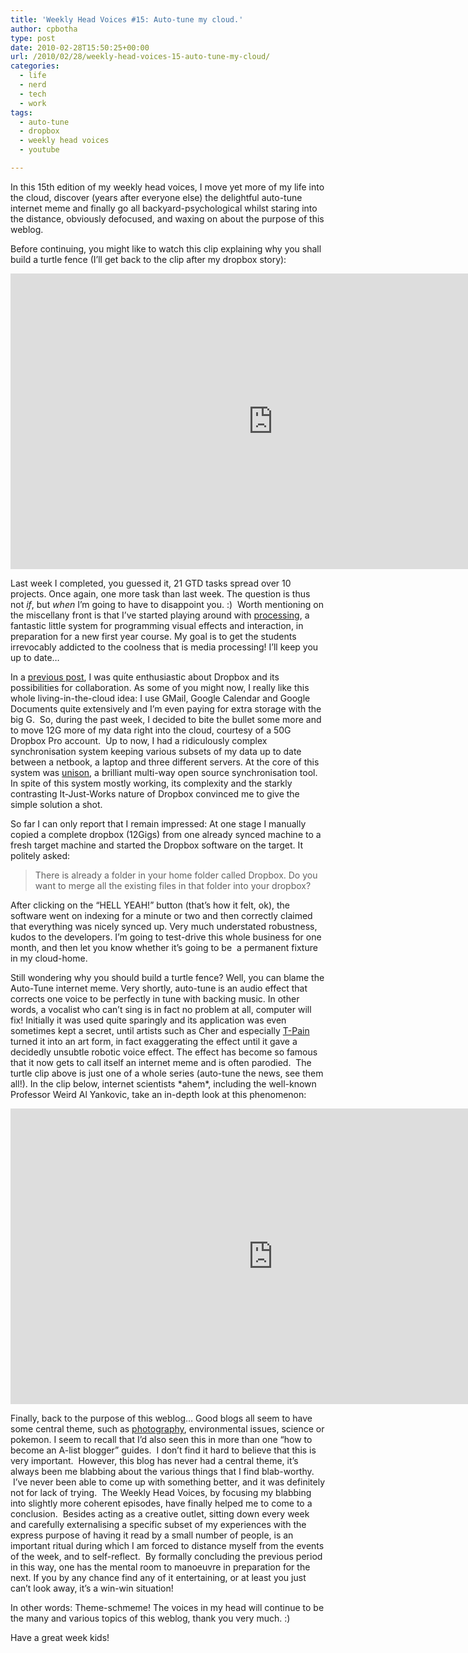 ```yaml
---
title: 'Weekly Head Voices #15: Auto-tune my cloud.'
author: cpbotha
type: post
date: 2010-02-28T15:50:25+00:00
url: /2010/02/28/weekly-head-voices-15-auto-tune-my-cloud/
categories:
  - life
  - nerd
  - tech
  - work
tags:
  - auto-tune
  - dropbox
  - weekly head voices
  - youtube

---
```

In this 15th edition of my weekly head voices, I move yet more of my life into the cloud, discover (years after everyone else) the delightful auto-tune internet meme and finally go all backyard-psychological whilst staring into the distance, obviously defocused, and waxing on about the purpose of this weblog.

Before continuing, you might like to watch this clip explaining why you shall build a turtle fence (I&#8217;ll get back to the clip after my dropbox story):

<div class="jetpack-video-wrapper">
  <span class="embed-youtube" style="text-align:center; display: block;"><iframe class='youtube-player' type='text/html' width='840' height='473' src='https://www.youtube.com/embed/qizNQKzatXA?version=3&#038;rel=1&#038;fs=1&#038;autohide=2&#038;showsearch=0&#038;showinfo=1&#038;iv_load_policy=1&#038;wmode=transparent' allowfullscreen='true' style='border:0;'></iframe></span>
</div>

Last week I completed, you guessed it, 21 GTD tasks spread over 10 projects. Once again, one more task than last week. The question is thus not _if_, but _when_ I&#8217;m going to have to disappoint you. :)  Worth mentioning on the miscellany front is that I&#8217;ve started playing around with [processing][1], a fantastic little system for programming visual effects and interaction, in preparation for a new first year course. My goal is to get the students irrevocably addicted to the coolness that is media processing! I&#8217;ll keep you up to date&#8230;

In a [previous post][2], I was quite enthusiastic about Dropbox and its possibilities for collaboration. As some of you might now, I really like this whole living-in-the-cloud idea: I use GMail, Google Calendar and Google Documents quite extensively and I&#8217;m even paying for extra storage with the big G.  So, during the past week, I decided to bite the bullet some more and to move 12G more of my data right into the cloud, courtesy of a 50G Dropbox Pro account.  Up to now, I had a ridiculously complex synchronisation system keeping various subsets of my data up to date between a netbook, a laptop and three different servers. At the core of this system was [unison][3], a brilliant multi-way open source synchronisation tool. In spite of this system mostly working, its complexity and the starkly contrasting It-Just-Works nature of Dropbox convinced me to give the simple solution a shot.

So far I can only report that I remain impressed: At one stage I manually copied a complete dropbox (12Gigs) from one already synced machine to a fresh target machine and started the Dropbox software on the target. It politely asked:

> There is already a folder in your home folder called Dropbox. Do you want to merge all the existing files in that folder into your dropbox?

After clicking on the &#8220;HELL YEAH!&#8221; button (that&#8217;s how it felt, ok), the software went on indexing for a minute or two and then correctly claimed that everything was nicely synced up. Very much understated robustness, kudos to the developers. I&#8217;m going to test-drive this whole business for one month, and then let you know whether it&#8217;s going to be  a permanent fixture in my cloud-home.

Still wondering why you should build a turtle fence? Well, you can blame the Auto-Tune internet meme. Very shortly, auto-tune is an audio effect that corrects one voice to be perfectly in tune with backing music. In other words, a vocalist who can&#8217;t sing is in fact no problem at all, computer will fix! Initially it was used quite sparingly and its application was even sometimes kept a secret, until artists such as Cher and especially <a title="My favourite T-Pain clip: I'm on a boat!" href="http://www.youtube.com/watch?v=avaSdC0QOUM&feature=channel" data-rel="lightbox-video-0">T-Pain</a> turned it into an art form, in fact exaggerating the effect until it gave a decidedly unsubtle robotic voice effect. The effect has become so famous that it now gets to call itself an internet meme and is often parodied.  The turtle clip above is just one of a whole series (auto-tune the news, see them all!). In the clip below, internet scientists \*ahem\*, including the well-known Professor Weird Al Yankovic, take an in-depth look at this phenomenon:

<div class="jetpack-video-wrapper">
  <span class="embed-youtube" style="text-align:center; display: block;"><iframe class='youtube-player' type='text/html' width='840' height='473' src='https://www.youtube.com/embed/fYzv-AVi78E?version=3&#038;rel=1&#038;fs=1&#038;autohide=2&#038;showsearch=0&#038;showinfo=1&#038;iv_load_policy=1&#038;wmode=transparent' allowfullscreen='true' style='border:0;'></iframe></span>
</div>

Finally, back to the purpose of this weblog&#8230; Good blogs all seem to have some central theme, such as [photography][4], environmental issues, science or pokemon. I seem to recall that I&#8217;d also seen this in more than one &#8220;how to become an A-list blogger&#8221; guides.  I don&#8217;t find it hard to believe that this is very important.  However, this blog has never had a central theme, it&#8217;s always been me blabbing about the various things that I find blab-worthy.  I&#8217;ve never been able to come up with something better, and it was definitely not for lack of trying.  The Weekly Head Voices, by focusing my blabbing into slightly more coherent episodes, have finally helped me to come to a conclusion.  Besides acting as a creative outlet, sitting down every week and carefully externalising a specific subset of my experiences with the express purpose of having it read by a small number of people, is an important ritual during which I am forced to distance myself from the events of the week, and to self-reflect.  By formally concluding the previous period in this way, one has the mental room to manoeuvre in preparation for the next. If you by any chance find any of it entertaining, or at least you just can&#8217;t look away, it&#8217;s a win-win situation!

In other words: Theme-schmeme! The voices in my head will continue to be the many and various topics of this weblog, thank you very much. :)

Have a great week kids!

 [1]: http://processing.org/ "processing.org website"
 [2]: http://cpbotha.net/2010/02/14/weekly-head-voices-13-so-you-want-to-sue-me/ "previous WHV dropbox mention"
 [3]: http://www.cis.upenn.edu/~bcpierce/unison/ "Link to unison file sync tool."
 [4]: http://francoism.wordpress.com/ "francoism's photography blog"